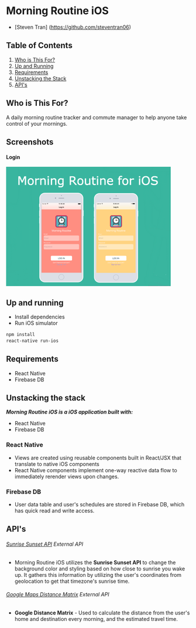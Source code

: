 # Morning Routine iOS

  - [Steven Tran] (https://github.com/steventran06)

## Table of Contents

1. [Who is This For?](#who-is-this-for)
1. [Up and Running](#up-and-running)
1. [Requirements](#requirements)
1. [Unstacking the Stack](#unstacking-the-stack)
1. [API's](#api's)

## Who is This For?

A daily morning routine tracker and commute manager to help anyone take control of your mornings.

## Screenshots
#### Login
<img src="https://github.com/steventran06/ios-morning-routine/blob/master/README_IMGS/MorningRoutine.png" width="450">

## Up and running
- Install dependencies
- Run iOS simulator

```sh
npm install
react-native run-ios
```

## Requirements

- React Native
- Firebase DB

## Unstacking the stack

_**Morning Routine iOS is a iOS application built with:**_
- React Native
- Firebase DB

### React Native
- Views are created using reusable components built in React/JSX that translate to native iOS components
- React Native components implement one-way reactive data flow to immediately rerender views upon changes.

### Firebase DB
- User data table and user's schedules are stored in Firebase DB, which has quick read and write access.

## API's

###### [Sunrise Sunset API](http://sunrise-sunset.org/api) _External API_
- Morning Routine iOS utilizes the **Sunrise Sunset API** to change the background color and styling based on how close to sunrise you wake up. It gathers this information by utilizing the user's coordinates from geolocation to get that timezone's sunrise time.

###### [Google Maps Distance Matrix](https://developers.google.com/maps/documentation/distance-matrix/) _External API_
- **Google Distance Matrix** - Used to calculate the distance from the user's home and destination every morning, and the estimated travel time.
